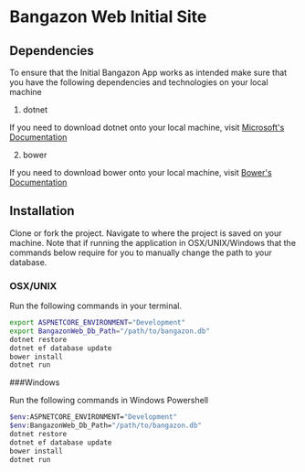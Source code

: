 # Bangazon Web Initial Site

## Dependencies

To ensure that the Initial Bangazon App works as intended make sure that you have the following dependencies and technologies on your local machine

1. dotnet 

If you need to download dotnet onto your local machine, visit [Microsoft's Documentation](https://www.microsoft.com/en-us/download/details.aspx?id=30653)

2. bower

If you need to download bower onto your local machine, visit [Bower's Documentation](https://bower.io/)

## Installation

Clone or fork the project. Navigate to where the project is saved on your machine.
Note that if running the application in OSX/UNIX/Windows that the commands below require for you to manually change the path to your database.

### OSX/UNIX

Run the following commands in your terminal. 

```Bash
export ASPNETCORE_ENVIRONMENT="Development"
export BangazonWeb_Db_Path="/path/to/bangazon.db"
dotnet restore
dotnet ef database update
bower install
dotnet run
```

###Windows

Run the following commands in Windows Powershell

```Bash
$env:ASPNETCORE_ENVIRONMENT="Development"
$env:BangazonWeb_Db_Path="/path/to/bangazon.db"
dotnet restore
dotnet ef database update
bower install
dotnet run
```
